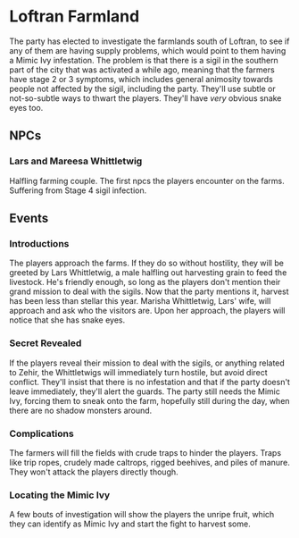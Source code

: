 # Loftran Farmland
The party has elected to investigate the farmlands south of Loftran, to see if any of them are having supply problems, which would point to them having a Mimic Ivy infestation. The problem is that there is a sigil in the southern part of the city that was activated a while ago, meaning that the farmers have stage 2 or 3 symptoms, which includes general animosity towards people not affected by the sigil, including the party. They'll use subtle or not-so-subtle ways to thwart the players. They'll have *very* obvious snake eyes too.


## NPCs

### Lars and Mareesa Whittletwig
Halfling farming couple. The first npcs the players encounter on the farms. Suffering from Stage 4 sigil infection.


## Events

### Introductions
The players approach the farms. If they do so without hostility, they will be greeted by Lars Whittletwig, a male halfling out harvesting grain to feed the livestock. He's friendly enough, so long as the players don't mention their grand mission to deal with the sigils. Now that the party mentions it, harvest has been less than stellar this year. Marisha Whittletwig, Lars' wife, will approach and ask who the visitors are. Upon her approach, the players will notice that she has snake eyes.

### Secret Revealed
If the players reveal their mission to deal with the sigils, or anything related to Zehir, the Whittletwigs will immediately turn hostile, but avoid direct conflict. They'll insist that there is no infestation and that if the party doesn't leave immediately, they'll alert the guards. The party still needs the Mimic Ivy, forcing them to sneak onto the farm, hopefully still during the day, when there are no shadow monsters around.

### Complications
The farmers will fill the fields with crude traps to hinder the players. Traps like trip ropes, crudely made caltrops, rigged beehives, and piles of manure. They won't attack the players directly though.

### Locating the Mimic Ivy
A few bouts of investigation will show the players the unripe fruit, which they can identify as Mimic Ivy and start the fight to harvest some.

